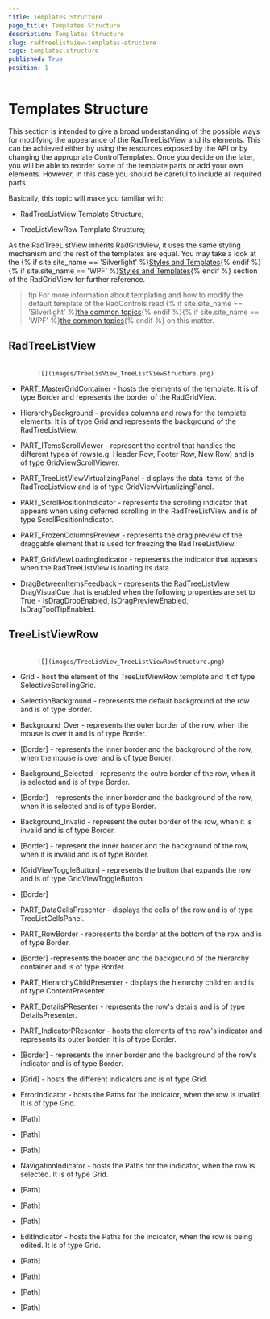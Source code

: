 ```yaml
---
title: Templates Structure
page_title: Templates Structure
description: Templates Structure
slug: radtreelistview-templates-structure
tags: templates,structure
published: True
position: 1
---
```


# Templates Structure



This section is intended to give a broad understanding of the possible ways for modifying the appearance of the RadTreeListView and its elements. This can be achieved either by using the resources exposed by the API or by changing the appropriate ControlTemplates. Once you decide on the later, you will be able to reorder some of the template parts or add your own elements. However, in this case you should be careful to include all required parts. 

Basically, this topic will make you familiar with:

* RadTreeListView Template Structure;

* TreeListViewRow Template Structure;

As the RadTreeListView inherits RadGridView, it uses the same styling mechanism and the rest of the templates are equal. You may take a look at the 
        {% if site.site_name == 'Silverlight' %}[Styles and Templates](http://www.telerik.com/help/silverlight/radgridview-styles-and-templates-templates-structure.html){% endif %}{% if site.site_name == 'WPF' %}[Styles and Templates](http://www.telerik.com/help/wpf/radgridview-styles-and-templates-templates-structure.html){% endif %}
        section of the RadGridView for further reference.
      

>tip
        For more information about templating and how to modify the default template of the RadControls read 
        {% if site.site_name == 'Silverlight' %}[the common topics](http://www.telerik.com/help/silverlight/common-styling-appearance-edit-control-templates-blend.html){% endif %}{% if site.site_name == 'WPF' %}[the common topics](http://www.telerik.com/help/wpf/common-styling-appearance-edit-control-templates-blend.html){% endif %}
        on this matter.
      

## RadTreeListView




               
            ![](images/TreeLisView_TreeListViewStructure.png)

* PART_MasterGridContainer - hosts the elements of the template. It is of type Border and represents the border of the RadGridView.

* HierarchyBackground - provides columns and rows for the template elements. It is of type Grid and represents the background of the RadTreeListView. 

* PART_ITemsScrollViewer - represent the control that handles the different types of rows(e.g. Header Row, Footer Row, New Row) and is of type GridViewScrollViewer.

* PART_TreeListViewVirtualizingPanel - displays the data items of the RadTreeListView and is of type GridViewVirtualizingPanel.

* PART_ScrollPositionIndicator - represents the scrolling indicator that appears when using deferred scrolling in the RadTreeListView and is of type ScrollPositionIndicator.

* PART_FrozenColumnsPreview - represents the drag preview of the draggable element that is used for freezing the RadTreeListView.

* PART_GridViewLoadingIndicator - represents the indicator that appears when the RadTreeListView is loading its data.

* DragBetweenItemsFeedback - represents the RadTreeListView DragVisualCue that is enabled when the following properties are set to True - IsDragDropEnabled, IsDragPreviewEnabled, IsDragToolTipEnabled.  

## TreeListViewRow




               
            ![](images/TreeLisView_TreeListViewRowStructure.png)



* Grid - host the element of the TreeListViewRow template and it of type SelectiveScrollingGrid.

* SelectionBackground - represents the default background of the row and is of type Border.

* Background_Over - represents the outer border of the row, when the mouse is over it and is of type Border.

* [Border] - represents the inner border and the background of the row, when the mouse is over and is of type Border.

* Background_Selected - represents the outre border of the row, when it is selected and is of type Border.

* [Border] - represents the inner border and the background of the row, when it is selected and is of type Border.

* Background_Invalid - represent the outer border of the row, when it is invalid and is of type Border.

* [Border] - represent the inner border and the background of the row, when it is invalid and is of type Border.

* [GridViewToggleButton] - represents the button that expands the row and is of type GridViewToggleButton.

* [Border] 

* PART_DataCellsPresenter - displays the cells of the row and is of type TreeListCellsPanel.

* PART_RowBorder - represents the border at the bottom of the row and is of type Border.

* [Border] -represents the border and the background of the hierarchy container and is of type Border.

* PART_HierarchyChildPresenter - displays the hierarchy children and is of type ContentPresenter.

* PART_DetailsPResenter - represents the row's details and is of type DetailsPresenter.

* PART_IndicatorPResenter - hosts the elements of the row's indicator and represents its outer border. It is of type Border.

* [Border] - represents the inner border and the background of the row's indicator and is of type Border.

* [Grid] - hosts the different indicators and is of type Grid.

* ErrorIndicator - hosts the Paths for the indicator, when the row is invalid. It is of type Grid.

* [Path]

* [Path]

* [Path]

* NavigationIndicator - hosts the Paths for the indicator, when the row is selected. It is of type Grid.

* [Path]

* [Path]

* [Path]

* EditIndicator - hosts the Paths for the indicator, when the row is being edited. It is of type Grid.

* [Path]

* [Path]

* [Path]

* [Path] 


